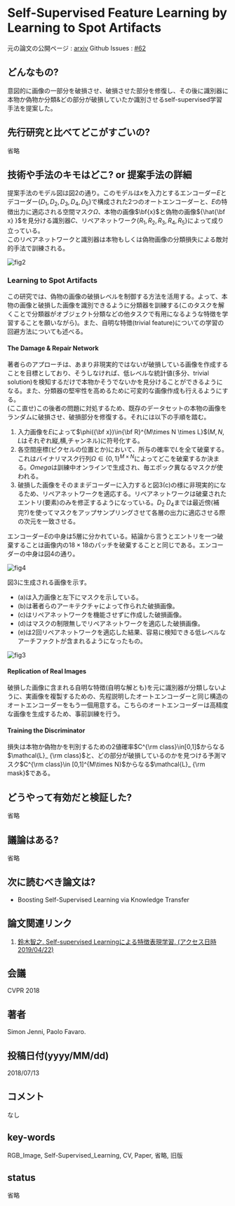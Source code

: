 # Self-Supervised Feature Learning by Learning to Spot Artifacts

元の論文の公開ページ : [arxiv](https://arxiv.org/abs/1806.05024)
Github Issues : [#62](https://github.com/Obarads/obarads.github.io/issues/62)

## どんなもの?
意図的に画像の一部分を破損させ、破損させた部分を修復し、その後に識別器に本物か偽物か分類&どの部分が破損していたか識別させるself-supervised学習手法を提案した。

## 先行研究と比べてどこがすごいの?
省略

## 技術や手法のキモはどこ? or 提案手法の詳細
提案手法のモデル図は図2の通り。このモデルは$x$を入力とするエンコーダー$E$とデコーダー$\{ D_1, D_2, D_3, D_4, D_5 \}$で構成された2つのオートエンコーダーと、$E$の特徴出力に適応される空間マスク$\Omega$、本物の画像$\bf{x}$と偽物の画像${\hat{\bf x} }$を見分ける識別器$C$、リペアネットワーク$\{R_1, R_2, R_3, R_4, R_5\}$によって成り立っている。  
このリペアネットワークと識別器は本物もしくは偽物画像の分類損失による敵対的手法で訓練される。

![fig2](img/SFLbLtSA/fig2.png)

### Learning to Spot Artifacts
この研究では、偽物の画像の破損レベルを制御する方法を活用する。よって、本物の画像と破損した画像を識別できるように分類器を訓練する(このタスクを解くことで分類器がオブジェクト分類などの他タスクで有用になるような特徴を学習することを願いながら)。また、自明な特徴(trivial feature)についての学習の回避方法についても述べる。

#### The Damage & Repair Network
著者らのアプローチは、あまり非現実的ではないが破損している画像を作成することを目標としており、そうしなければ、低レベルな統計値(多分、trivial solution)を検知するだけで本物かそうでないかを見分けることができるようになる。また、分類器の堅牢性を高めるために可変的な画像作成も行えるようにする。  
(ここ直せ)この後者の問題に対処するため、既存のデータセットの本物の画像をランダムに破損させ、破損部分を修復する。それには以下の手順を踏む。

1. 入力画像を$E$によって$\phi({\bf x})\in{\bf R}^{M\times N \times L}$($M,N,L$はそれぞれ縦,横,チャンネル)に符号化する。
2. 各空間座標(ピクセルの位置とか)において、所与の確率で$L$を全て破棄する。これはバイナリマスク行列$\Omega\in\{0,1\}^{M\times N}$によってどこを破棄するか決まる。$Omega$は訓練中オンラインで生成され、毎エポック異なるマスクが使われる。
3. 破損した画像をそのままデコーダーに入力すると図3(c)の様に非現実的になるため、リペアネットワークを適応する。リペアネットワークは破棄されたエントリ(要素)のみを修正するようになっている。$D_2 ~ D_ 4$までは最近傍(補完?)を使ってマスクをアップサンプリングさせて各層の出力に適応させる際の次元を一致させる。

エンコーダー$E$の中身は5層に分かれている。結論から言うとエントリを一つ破棄することは画像内の$18\times 18$のパッチを破棄することと同じである。エンコーダーの中身は図4の通り。

![fig4](img/SFLbLtSA/fig4.png)

図3に生成される画像を示す。
- (a)は入力画像と左下にマスクを示している。
- (b)は著者らのアーキテクチャによって作られた破損画像。
- (c)はリペアネットワークを機能させずに作成した破損画像。
- (d)はマスクの制限無しでリペアネットワークを適応した破損画像。
- (e)は2回リペアネットワークを適応した結果、容易に検知できる低レベルなアーチファクトが含まれるようになったもの。

![fig3](img/SFLbLtSA/fig3.png)

#### Replication of Real Images
破損した画像に含まれる自明な特徴(自明な解とも)を元に識別器が分類しないように、実画像を複製するための、先程説明したオートエンコーダーと同じ構造のオートエンコーダーをもう一個用意する。こちらのオートエンコーダーは高精度な画像を生成するため、事前訓練を行う。

#### Training the Discriminator
損失は本物か偽物かを判別するための2値確率$C^{\rm class}\in[0,1]$からなる$\mathcal{L}_ {\rm class}$と、どの部分が破損しているのかを見つける予測マスク$C^{\rm class}\in [0,1]^{M\times N}$からなる$\mathcal{L}_ {\rm mask}$である。

## どうやって有効だと検証した?
省略

## 議論はある?
省略

## 次に読むべき論文は?
- Boosting Self-Supervised Learning via Knowledge Transfer

## 論文関連リンク
1. [鈴⽊智之. Self-supervised Learningによる特徴表現学習. (アクセス日時 2019/04/22)](http://hirokatsukataoka.net/temp/cvpaper.challenge/SSL_0929_final.pdf)

## 会議
CVPR 2018

## 著者
Simon Jenni, Paolo Favaro.

## 投稿日付(yyyy/MM/dd)
2018/07/13

## コメント
なし

## key-words
RGB_Image, Self-Supervised_Learning, CV, Paper, 省略, 旧版

## status
省略
